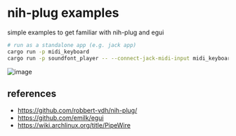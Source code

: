 # nih-plug examples

simple examples to get familiar with nih-plug and egui

```sh
# run as a standalone app (e.g. jack app)
cargo run -p midi_keyboard
cargo run -p soundfont_player -- --connect-jack-midi-input midi_keyboard:midi_output
```

![image](https://user-images.githubusercontent.com/4232207/208288590-4c653dde-1bcc-4d25-97a1-ca870dda6a1c.png)

## references

- https://github.com/robbert-vdh/nih-plug/
- https://github.com/emilk/egui
- https://wiki.archlinux.org/title/PipeWire
